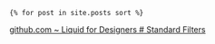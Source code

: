     {% for post in site.posts sort %}
    
[github.com ~ Liquid for Designers # Standard Filters](https://github.com/Shopify/liquid/wiki/Liquid-for-Designers#standard-filters)
